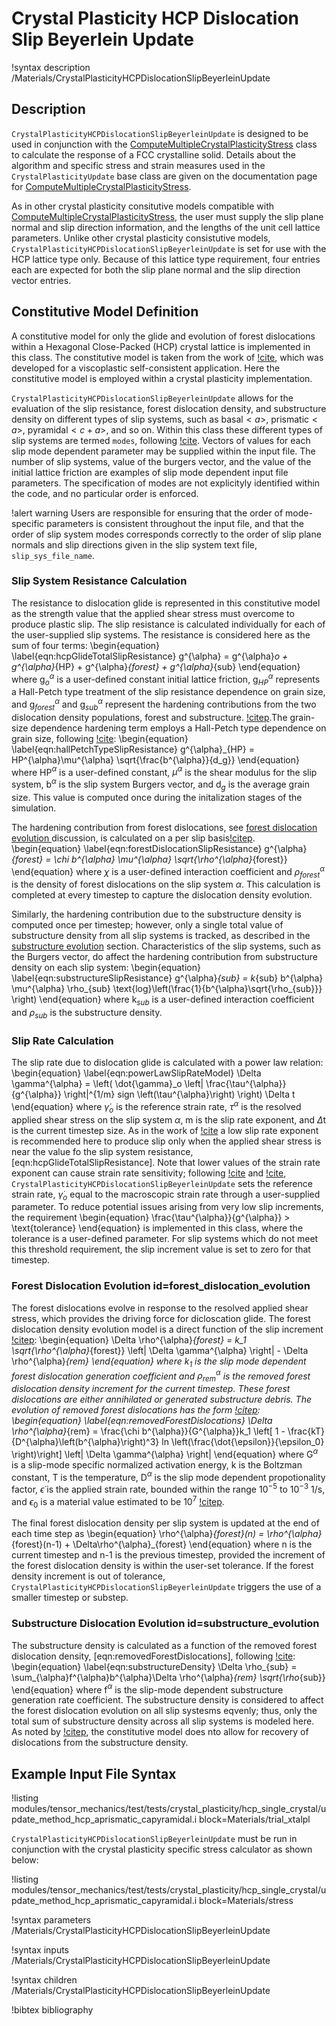 # Crystal Plasticity HCP Dislocation Slip Beyerlein Update

!syntax description /Materials/CrystalPlasticityHCPDislocationSlipBeyerleinUpdate

## Description

`CrystalPlasticityHCPDislocationSlipBeyerleinUpdate` is designed to be used in conjunction with the
[ComputeMultipleCrystalPlasticityStress](/ComputeMultipleCrystalPlasticityStress.md) class to calculate
the response of a FCC crystalline solid. Details about the algorithm and specific
stress and strain measures used in the `CrystalPlasticityUpdate` base class are
given on the documentation page for
[ComputeMultipleCrystalPlasticityStress](/ComputeMultipleCrystalPlasticityStress.md).

As in other crystal plasticity consitutive models compatible with [ComputeMultipleCrystalPlasticityStress](/ComputeMultipleCrystalPlasticityStress.md), the user must supply the slip plane normal and slip direction information, and the lengths of the unit cell lattice parameters.
Unlike other crystal plasticity consistutive models, `CrystalPlasticityHCPDislocationSlipBeyerleinUpdate` is set for use with the HCP lattice type only. Because of this lattice type requirement, four entries each are expected for both the slip plane normal and the slip direction vector entries.

## Constitutive Model Definition

A constitutive model for only the glide and evolution of forest dislocations within a Hexagonal Close-Packed (HCP) crystal lattice is implemented in this class. The constitutive model is taken from the work of [!cite](beyerlein2008dislocation,capolungo2009interaction,beyerlein2010probabilistic), which was developed for a viscoplastic self-consistent application. Here the constitutive model is employed within a crystal plasticity implementation.

`CrystalPlasticityHCPDislocationSlipBeyerleinUpdate` allows for the evaluation of the slip resistance, forest dislocation density, and substructure density on different types of slip systems, such as basal$<a>$, prismatic$<a>$, pyramidal$<c+a>$, and so on. Within this class these different types of slip systems are termed `modes`, following [!cite](beyerlein2008dislocation). Vectors of values for each slip mode dependent parameter may be supplied within the input file. The number of slip systems, value of the burgers vector, and the value of the initial lattice friction are examples of slip mode dependent input file parameters.
The specification of modes are not explicityly identified within the code, and no particular order is enforced.

!alert warning
Users are responsible for ensuring that the order of mode-specific parameters is consistent throughout the input file, and that the order of slip system modes corresponds correctly to the order of slip plane normals and slip directions given in the slip system text file, `slip_sys_file_name`.

### Slip System Resistance Calculation

The resistance to dislocation glide is represented in this constitutive model as the strength value that the applied shear stress must overcome to produce plastic slip. The slip resistance is calculated individually for each of the user-supplied slip systems. The resistance is considered here as the sum of four terms:
\begin{equation}
  \label{eqn:hcpGlideTotalSlipResistance}
  g^{\alpha} = g^{\alpha}_o + g^{\alpha}_{HP} + g^{\alpha}_{forest} + g^{\alpha}_{sub}
\end{equation}
where g$^{\alpha}_o$ is a user-defined constant initial lattice friction, g$^{\alpha}_{HP}$ represents a Hall-Petch type treatment of the slip resistance dependence on grain size, and g$^{\alpha}_{forest}$ and g$^{\alpha}_{sub}$ represent the hardening contributions from the two dislocation density populations, forest and substructure. [!citep](beyerlein2008dislocation).The grain-size dependence hardening term employs a Hall-Petch type dependence on grain size, following [!cite](beyerlein2008dislocation):
\begin{equation}
  \label{eqn:hallPetchTypeSlipResistance}
  g^{\alpha}_{HP} = HP^{\alpha}\mu^{\alpha} \sqrt{\frac{b^{\alpha}}{d_g}}
\end{equation}
where HP$^{\alpha}$ is a user-defined constant, $\mu^{\alpha}$ is the shear modulus for the slip system, b$^{\alpha}$ is the slip system Burgers vector, and d$_g$ is the average grain size. This value is computed once during the initalization stages of the simulation.

The hardening contribution from forest dislocations, see [forest dislocation evolution ](#forest_dislocation_evolution) discussion, is calculated on a per slip basis[!citep](capolungo2009interaction).
\begin{equation}
  \label{eqn:forestDislocationSlipResistance}
  g^{\alpha}_{forest} = \chi b^{\alpha} \mu^{\alpha} \sqrt{\rho^{\alpha}_{forest}}
\end{equation}
where $\chi$ is a user-defined interaction coefficient and $\rho^{\alpha}_{forest}$ is the density of forest dislocations on the slip system ${\alpha}$. This calculation is completed at every timestep to capture the dislocation density evolution.

Similarly, the hardening contribution due to the substructure density is computed once per timestep; however, only a single total value of substructure density from all slip systems is tracked, as described in the [substructure evolution](#substructure_evolution) section. Characteristics of the slip systems, such as the Burgers vector, do affect the hardening contribution from substructure density on each slip system:
\begin{equation}
  \label{eqn:substructureSlipResistance}
  g^{\alpha}_{sub} = k_{sub} b^{\alpha} \mu^{\alpha} \rho_{sub} \text{log}\left(\frac{1}{b^{\alpha}\sqrt{\rho_{sub}}} \right)
\end{equation}
where k$_{sub}$ is a user-defined interaction coefficient and $\rho_{sub}$ is the substructure density.

### Slip Rate Calculation

The slip rate due to dislocation glide is calculated with a power law relation:
\begin{equation}
  \label{eqn:powerLawSlipRateModel}
  \Delta \gamma^{\alpha} = \left( \dot{\gamma}_o \left| \frac{\tau^{\alpha}}{g^{\alpha}} \right|^{1/m} sign \left(\tau^{\alpha}\right) \right) \Delta t
\end{equation}
where $\dot{\gamma}_o$ is the reference strain rate, $\tau^{\alpha}$ is the resolved applied shear stress on the slip system $\alpha$, m is the slip rate exponent, and $\Delta$t is the current timestep size.
As in the work of [!cite](beyerlein2008dislocation) a low slip rate exponent is recommended here to produce slip only when the applied shear stress is near the value fo the slip system resistance, [eqn:hcpGlideTotalSlipResistance]. Note that lower values of the strain rate exponent can cause strain rate sensitivity; following [!cite](capolungo2009interaction) and [!cite](beyerlein2010probabilistic), `CrystalPlasticityHCPDislocationSlipBeyerleinUpdate` sets the reference strain rate, $\dot{\gamma}_o$ equal to the macroscopic strain rate through a user-supplied parameter.
To reduce potential issues arising from very low slip increments, the requirement
\begin{equation}
  \frac{\tau^{\alpha}}{g^{\alpha}} > \text{tolerance}
\end{equation}
is implemented in this class, where the tolerance is a user-defined parameter. For slip systems which do not meet this threshold requirement, the slip increment value is set to zero for that timestep.

### Forest Dislocation Evolution id=forest_dislocation_evolution

The forest dislocations evolve in response to the resolved applied shear stress, which provides the driving force for dicloscation glide. The forest dislocation density evolution model is a direct function of the slip increment [!citep](beyerlein2008dislocation):
\begin{equation}
  \Delta \rho^{\alpha}_{forest} = k_1 \sqrt{\rho^{\alpha}_{forest}} \left| \Delta \gamma^{\alpha} \right| - \Delta \rho^{\alpha}_{rem}
\end{equation}
where k$_1$ is the slip mode dependent forest dislocation generation coefficient and $\rho^{\alpha}_{rem}$ is the removed forest dislocation density increment for the current timestep. These forest dislocations are either annihilated or generated substructure debris. The evolution of removed forest dislocations has the form [!citep](beyerlein2008dislocation):
\begin{equation}
  \label{eqn:removedForestDislocations}
  \Delta \rho^{\alpha}_{rem} = \frac{\chi b^{\alpha}}{G^{\alpha}}k_1 \left[ 1 - \frac{kT}{D^{\alpha}\left(b^{\alpha}\right)^3}  ln \left(\frac{\dot{\epsilon}}{\epsilon_0} \right)\right] \left| \Delta \gamma^{\alpha} \right|
\end{equation}
where G$^{\alpha}$ is a slip-mode specific normalized activation energy, k is the Boltzman constant, T is the temperature, D$^{\alpha}$ is the slip mode dependent propotionality factor, $\dot{\epsilon}$ is the applied strain rate, bounded within the range 10$^{-5}$ to 10$^{-3}$ 1/s, and $\epsilon_0$ is a material value estimated to be 10$^7$ [!citep](beyerlein2008dislocation).

The final forest dislocation density per slip system is updated at the end of each time step as
\begin{equation}
  \rho^{\alpha}_{forest}(n) = \rho^{\alpha}_{forest}(n-1) + \Delta\rho^{\alpha}_{forest}
\end{equation}
where n is the current timestep and n-1 is the previous timestep, provided the increment of the forest dislocation density is within the user-set tolerance. If the forest density increment is out of tolerance, `CrystalPlasticityHCPDislocationSlipBeyerleinUpdate` triggers the use of a smaller timestep or substep.


### Substructure Dislocation Evolution id=substructure_evolution

The substructure density is calculated as a function of the removed forest dislocation density, [eqn:removedForestDislocations], following [!cite](capolungo2009interaction):
\begin{equation}
  \label{eqn:substructureDensity}
  \Delta \rho_{sub} = \sum_{\alpha}f^{\alpha}b^{\alpha}\Delta \rho^{\alpha}_{rem} \sqrt{\rho_{sub}}
\end{equation}
where f$^{\alpha}$ is the slip-mode dependent substructure generation rate coefficient. The substructure density is considered to affect the forest dislocation evolution on all slip systesms eqvenly; thus, only the total sum of substructure density across all slip systems is modeled here. As noted by [!citep](capolungo2009interaction), the constitutive model does nto allow for recovery of dislocations from the substructure density.

## Example Input File Syntax

!listing modules/tensor_mechanics/test/tests/crystal_plasticity/hcp_single_crystal/update_method_hcp_aprismatic_capyramidal.i block=Materials/trial_xtalpl

`CrystalPlasticityHCPDislocationSlipBeyerleinUpdate` must be run in conjunction with the crystal
plasticity specific  stress calculator as shown below:

!listing modules/tensor_mechanics/test/tests/crystal_plasticity/hcp_single_crystal/update_method_hcp_aprismatic_capyramidal.i block=Materials/stress

!syntax parameters /Materials/CrystalPlasticityHCPDislocationSlipBeyerleinUpdate

!syntax inputs /Materials/CrystalPlasticityHCPDislocationSlipBeyerleinUpdate

!syntax children /Materials/CrystalPlasticityHCPDislocationSlipBeyerleinUpdate

!bibtex bibliography

